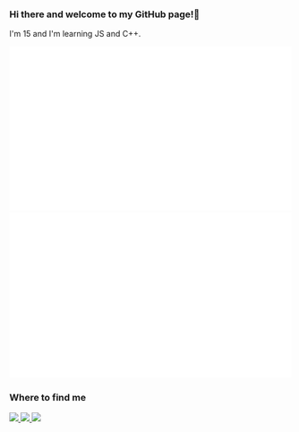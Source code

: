 ### Hi there and welcome to my GitHub page!👋

I'm 15 and I'm learning JS and C++.

![Overview](https://raw.githubusercontent.com/comav/stats/4c5c6b33cd8c747f425e358b7b633027070f5dee/generated/overview.svg)
![Languages](https://raw.githubusercontent.com/comav/stats/4c5c6b33cd8c747f425e358b7b633027070f5dee/generated/languages.svg)

### Where to find me
<div styles="display: flex; flex-direction: row">
	<a href="https://discord.com/channels/@me/comav/">
		<img src = "https://img.shields.io/badge/-Discord-%23000000?style=for-the-badge&logo=discord">
	</a>
	<a href="https://twitter.com/comav_v5x">
		<img src = "https://img.shields.io/badge/twitter-black?style=for-the-badge&logo=twitter">
	</a>
	<a href="tg://user&id=506527081">
		<img src = "https://img.shields.io/badge/telegram-black?style=for-the-badge&logo=telegram">
	</a>
</div>

